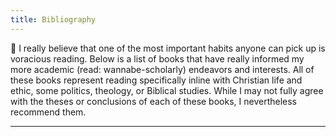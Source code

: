 ```yaml
---
title: Bibliography
---
```


📖 I really believe that one of the most important habits anyone can pick up is voracious reading. Below is a list of books that have really informed my more academic (read: wannabe-scholarly) endeavors and interests.  All of these books represent reading specifically inline with Christian life and ethic, some politics, theology, or Biblical studies. While I may not fully agree with the theses or conclusions of each of these books, I nevertheless recommend them.

---
